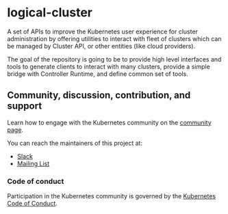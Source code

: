 # logical-cluster

A set of APIs to improve the Kubernetes user experience for cluster administration by
offering utilities to interact with fleet of clusters which can be managed by
Cluster API, or other entities (like cloud providers).

The goal of the repository is going to be to provide high level interfaces and
tools to generate clients to interact with many clusters, provide a simple bridge
with Controller Runtime, and define common set of tools.

## Community, discussion, contribution, and support

Learn how to engage with the Kubernetes community on the [community page](http://kubernetes.io/community/).

You can reach the maintainers of this project at:

- [Slack](https://kubernetes.slack.com/messages/sig-cluster-lifecycle)
- [Mailing List](https://groups.google.com/forum/#!forum/kubernetes-sig-cluster-lifecycle)

### Code of conduct

Participation in the Kubernetes community is governed by the [Kubernetes Code of Conduct](code-of-conduct.md).
